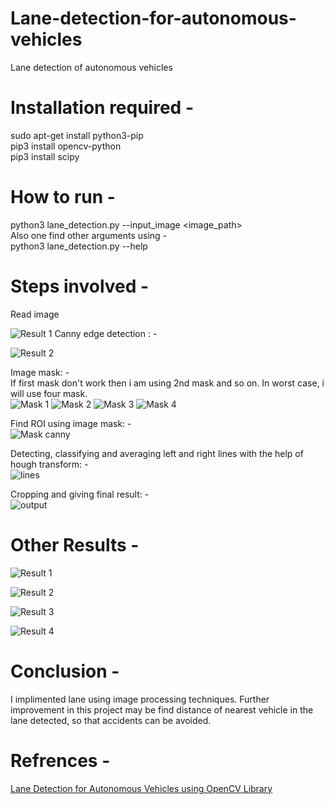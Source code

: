 # Lane-detection-for-autonomous-vehicles
Lane detection of autonomous vehicles

# Installation required -
sudo apt-get install python3-pip<br/>
pip3 install opencv-python<br/>
pip3 install scipy

# How to run -
python3 lane_detection.py --input_image <image_path><br/>
Also one find other arguments using -<br>
python3 lane_detection.py --help

# Steps involved -
Read image

![Result 1](/images/lane.jpg)
Canny edge detection : -

![Result 2](/images/canny.jpg)

Image mask: -<br/>
If first mask don't work then i am using 2nd mask and so on. In worst case, i will use four mask.<br/>
![Mask 1](/images/mask1.jpg)
![Mask 2](/images/mask2.jpg)
![Mask 3](/images/mask3.jpg)
![Mask 4](/images/mask4.jpg)

Find ROI using image mask: -<br/>
![Mask canny](/images/Masked_canny.jpg)

Detecting, classifying and averaging left and right lines with the help of hough transform: -<br/>
![lines](/images/lines.jpg)

Cropping and giving final result: -<br/>
![output](/images/output.jpg)

# Other Results -

![Result 1](/images/output4.jpg)

![Result 2](/images/output2.jpg)

![Result 3](/images/output3.jpg)

![Result 4](/images/output1.jpg)


# Conclusion -
I implimented lane using image processing techniques. Further improvement in this project may be find distance of nearest vehicle in the lane detected, so that accidents can be avoided.

# Refrences -
[Lane Detection for Autonomous Vehicles using OpenCV Library](https://www.irjet.net/archives/V6/i1/IRJET-V6I1245.pdf)
